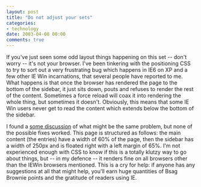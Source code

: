 ```yaml
---
layout: post
title: "Do not adjust your sets"
categories:
- technology
date: 2003-04-08 00:00
comments: true
---
```


<p>If you've just seen some odd layout things happening on this set -- don't worry -- it's not your browser. I've been tinkering with the positioning CSS to try to sort out a very frustrating bug which happens in IE6 on XP and a few other IE Win incarnations, that several people have reported to me. What happens is that once the browser has rendered the page to the bottom of the sidebar, it just sits down, pouts and refuses to render the rest of the content. Sometimes a force reload will coax it into rendering the whole thing, but sometimes it doesn't. Obviously, this means that some IE Win users never get to read the content which extends below the bottom of the sidebar.</p>

<p>I found a <a href="http://www.evolt.org/article/MSIE6_bug_with_floating_divs_and_spacers/17/23899/index.html">some discussion</a> of what might be the same problem, but none of the possible fixes worked. This page is structured as follows: the main content (the entries) have a width of 60% of the page, then the sidebar has a width of 250px and is floated right with a left margin of 65%. I'm not experienced enough with CSS to know if this is a totally klutzy way to go about things, but -- in my defence -- it renders fine on all browsers other than the IEWin browsers mentioned. This is a cry for help: if anyone has any suggestions at all that might help, you'll earn huge quantities of Bsag Brownie points and the gratitude of readers using IE.</p>


